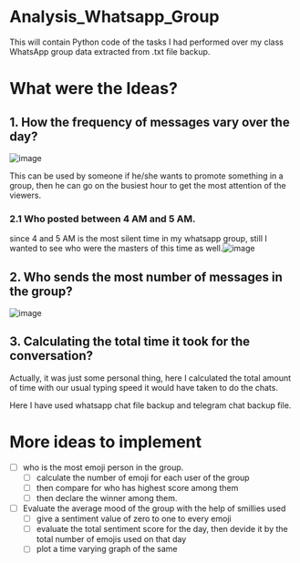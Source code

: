 # Analysis_Whatsapp_Group
This will contain Python code of the tasks I had performed over my class WhatsApp group data extracted from .txt file backup. 

# What were the Ideas?
## 1. How the frequency of messages vary over the day?

![image](https://user-images.githubusercontent.com/64163517/140058907-191c1848-1918-48ae-a032-dc7ee0dfa081.png)

This can be used by someone if he/she wants to promote something in a group, then he can go on the busiest hour to get the most attention of the viewers. 

### 2.1 Who posted between 4 AM and 5 AM.
since 4 and 5 AM is the most silent time in my whatsapp group, still I wanted to see who were the masters of this time as well.![image](https://user-images.githubusercontent.com/64163517/141661418-bf93463e-e978-4314-a431-6407285d00a4.png)

## 2. Who sends the most number of messages in the group?
![image](https://user-images.githubusercontent.com/64163517/140166440-be3dc43a-3a51-4bf0-94a4-41e6faf9b0a8.png)

## 3. Calculating the total time it took for the conversation?

Actually, it was just some personal thing, here I calculated the total amount of time with our usual typing speed it would have taken to do the chats. 

Here I have used whatsapp chat file backup and telegram chat backup file. 




# More ideas to implement
- [ ] who is the most emoji person in the group.  
    - [ ] calculate the number of emoji for each user of the group
    - [ ] then compare for who has highest score among them 
    - [ ] then declare the winner among them. 
- [ ] Evaluate the average mood of the group with the help of smillies used
    - [ ] give a sentiment value of zero to one to every emoji
    - [ ] evaluate the total sentiment score for the day, then devide it by the total number of emojis used on that day
    - [ ] plot a time varying graph of the same
